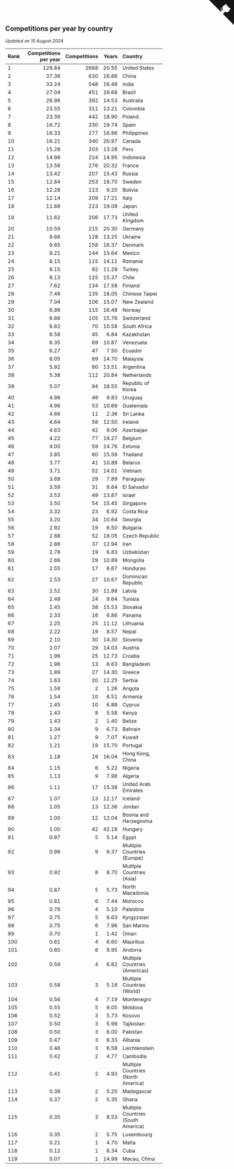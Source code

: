 ## Competitions per year by country

*Updated on 10 August 2024*

| Rank | Competitions per year | Competitions | Years | Country |
| :--- | ---: | ---: | ---: | :--- |
| 1 | 129.84 | 2668 | 20.55 | United States |
| 2 | 37.36 | 630 | 16.86 | China |
| 3 | 33.24 | 548 | 16.48 | India |
| 4 | 27.04 | 451 | 16.68 | Brazil |
| 5 | 26.98 | 392 | 14.53 | Australia |
| 6 | 23.55 | 311 | 13.21 | Colombia |
| 7 | 23.39 | 442 | 18.90 | Poland |
| 8 | 16.72 | 330 | 19.74 | Spain |
| 9 | 16.33 | 277 | 16.96 | Philippines |
| 10 | 16.21 | 340 | 20.97 | Canada |
| 11 | 15.28 | 203 | 13.28 | Peru |
| 12 | 14.98 | 224 | 14.95 | Indonesia |
| 13 | 13.58 | 276 | 20.32 | France |
| 14 | 13.42 | 207 | 15.43 | Russia |
| 15 | 12.84 | 253 | 19.70 | Sweden |
| 16 | 12.28 | 113 | 9.20 | Bolivia |
| 17 | 12.14 | 209 | 17.21 | Italy |
| 18 | 11.68 | 223 | 19.09 | Japan |
| 19 | 11.62 | 206 | 17.73 | United Kingdom |
| 20 | 10.59 | 215 | 20.30 | Germany |
| 21 | 9.66 | 128 | 13.25 | Ukraine |
| 22 | 9.65 | 158 | 16.37 | Denmark |
| 23 | 9.21 | 144 | 15.64 | Mexico |
| 24 | 8.15 | 115 | 14.11 | Romania |
| 25 | 8.15 | 92 | 11.29 | Turkey |
| 26 | 8.13 | 125 | 15.37 | Chile |
| 27 | 7.62 | 134 | 17.58 | Finland |
| 28 | 7.48 | 135 | 18.05 | Chinese Taipei |
| 29 | 7.04 | 106 | 15.07 | New Zealand |
| 30 | 6.98 | 115 | 16.48 | Norway |
| 31 | 6.66 | 105 | 15.76 | Switzerland |
| 32 | 6.62 | 70 | 10.58 | South Africa |
| 33 | 6.58 | 45 | 6.84 | Kazakhstan |
| 34 | 6.35 | 69 | 10.87 | Venezuela |
| 35 | 6.27 | 47 | 7.50 | Ecuador |
| 36 | 6.05 | 89 | 14.70 | Malaysia |
| 37 | 5.92 | 80 | 13.51 | Argentina |
| 38 | 5.38 | 112 | 20.84 | Netherlands |
| 39 | 5.07 | 94 | 18.55 | Republic of Korea |
| 40 | 4.98 | 49 | 9.83 | Uruguay |
| 41 | 4.96 | 53 | 10.69 | Guatemala |
| 42 | 4.66 | 11 | 2.36 | Sri Lanka |
| 43 | 4.64 | 58 | 12.50 | Ireland |
| 44 | 4.63 | 42 | 9.06 | Azerbaijan |
| 45 | 4.22 | 77 | 18.27 | Belgium |
| 46 | 4.00 | 59 | 14.76 | Estonia |
| 47 | 3.85 | 60 | 15.59 | Thailand |
| 48 | 3.77 | 41 | 10.89 | Belarus |
| 49 | 3.71 | 52 | 14.01 | Vietnam |
| 50 | 3.68 | 29 | 7.89 | Paraguay |
| 51 | 3.59 | 31 | 8.64 | El Salvador |
| 52 | 3.53 | 49 | 13.87 | Israel |
| 53 | 3.50 | 54 | 15.45 | Singapore |
| 54 | 3.32 | 23 | 6.92 | Costa Rica |
| 55 | 3.20 | 34 | 10.64 | Georgia |
| 56 | 2.92 | 19 | 6.50 | Bulgaria |
| 57 | 2.88 | 52 | 18.05 | Czech Republic |
| 58 | 2.86 | 37 | 12.94 | Iran |
| 59 | 2.78 | 19 | 6.83 | Uzbekistan |
| 60 | 2.66 | 29 | 10.89 | Mongolia |
| 61 | 2.55 | 17 | 6.67 | Honduras |
| 62 | 2.53 | 27 | 10.67 | Dominican Republic |
| 63 | 2.52 | 30 | 11.88 | Latvia |
| 64 | 2.49 | 24 | 9.64 | Tunisia |
| 65 | 2.45 | 38 | 15.53 | Slovakia |
| 66 | 2.33 | 16 | 6.86 | Panama |
| 67 | 2.25 | 25 | 11.12 | Lithuania |
| 68 | 2.22 | 19 | 8.57 | Nepal |
| 69 | 2.10 | 30 | 14.30 | Slovenia |
| 70 | 2.07 | 29 | 14.03 | Austria |
| 71 | 1.96 | 25 | 12.73 | Croatia |
| 72 | 1.96 | 13 | 6.63 | Bangladesh |
| 73 | 1.89 | 27 | 14.30 | Greece |
| 74 | 1.63 | 20 | 12.25 | Serbia |
| 75 | 1.58 | 2 | 1.26 | Angola |
| 76 | 1.54 | 10 | 6.51 | Armenia |
| 77 | 1.45 | 10 | 6.88 | Cyprus |
| 78 | 1.43 | 8 | 5.58 | Kenya |
| 79 | 1.43 | 2 | 1.40 | Belize |
| 80 | 1.34 | 9 | 6.73 | Bahrain |
| 81 | 1.27 | 9 | 7.07 | Kuwait |
| 82 | 1.21 | 19 | 15.70 | Portugal |
| 83 | 1.18 | 19 | 16.04 | Hong Kong, China |
| 84 | 1.15 | 6 | 5.22 | Nigeria |
| 85 | 1.13 | 9 | 7.98 | Algeria |
| 86 | 1.11 | 17 | 15.38 | United Arab Emirates |
| 87 | 1.07 | 13 | 12.17 | Iceland |
| 88 | 1.05 | 13 | 12.36 | Jordan |
| 89 | 1.00 | 12 | 12.04 | Bosnia and Herzegovina |
| 90 | 1.00 | 42 | 42.18 | Hungary |
| 91 | 0.97 | 5 | 5.14 | Egypt |
| 92 | 0.96 | 9 | 9.37 | Multiple Countries (Europe) |
| 93 | 0.92 | 8 | 8.70 | Multiple Countries (Asia) |
| 94 | 0.87 | 5 | 5.73 | North Macedonia |
| 95 | 0.81 | 6 | 7.44 | Morocco |
| 96 | 0.78 | 4 | 5.10 | Palestine |
| 97 | 0.75 | 5 | 6.63 | Kyrgyzstan |
| 98 | 0.75 | 6 | 7.96 | San Marino |
| 99 | 0.70 | 1 | 1.42 | Oman |
| 100 | 0.61 | 4 | 6.60 | Mauritius |
| 101 | 0.60 | 6 | 9.95 | Andorra |
| 102 | 0.59 | 4 | 6.82 | Multiple Countries (Americas) |
| 103 | 0.58 | 3 | 5.16 | Multiple Countries (World) |
| 104 | 0.56 | 4 | 7.19 | Montenegro |
| 105 | 0.55 | 5 | 9.05 | Moldova |
| 106 | 0.52 | 3 | 5.73 | Kosovo |
| 107 | 0.50 | 3 | 5.99 | Tajikistan |
| 108 | 0.50 | 3 | 6.00 | Pakistan |
| 109 | 0.47 | 3 | 6.33 | Albania |
| 110 | 0.46 | 3 | 6.58 | Liechtenstein |
| 111 | 0.42 | 2 | 4.77 | Cambodia |
| 112 | 0.41 | 2 | 4.93 | Multiple Countries (North America) |
| 113 | 0.38 | 2 | 5.20 | Madagascar |
| 114 | 0.37 | 2 | 5.35 | Ghana |
| 115 | 0.35 | 3 | 8.53 | Multiple Countries (South America) |
| 116 | 0.35 | 2 | 5.75 | Luxembourg |
| 117 | 0.21 | 1 | 4.70 | Malta |
| 118 | 0.12 | 1 | 8.34 | Cuba |
| 119 | 0.07 | 1 | 14.99 | Macau, China |


<a href="https://github.com/JustinTimeCuber/wca_statistics" class="github-corner" aria-label="View source on Github"><svg width="80" height="80" viewBox="0 0 250 250" style="fill:#151513; color:#fff; position: absolute; top: 0; border: 0; right: 0;" aria-hidden="true"><path d="M0,0 L115,115 L130,115 L142,142 L250,250 L250,0 Z"></path><path d="M128.3,109.0 C113.8,99.7 119.0,89.6 119.0,89.6 C122.0,82.7 120.5,78.6 120.5,78.6 C119.2,72.0 123.4,76.3 123.4,76.3 C127.3,80.9 125.5,87.3 125.5,87.3 C122.9,97.6 130.6,101.9 134.4,103.2" fill="currentColor" style="transform-origin: 130px 106px;" class="octo-arm"></path><path d="M115.0,115.0 C114.9,115.1 118.7,116.5 119.8,115.4 L133.7,101.6 C136.9,99.2 139.9,98.4 142.2,98.6 C133.8,88.0 127.5,74.4 143.8,58.0 C148.5,53.4 154.0,51.2 159.7,51.0 C160.3,49.4 163.2,43.6 171.4,40.1 C171.4,40.1 176.1,42.5 178.8,56.2 C183.1,58.6 187.2,61.8 190.9,65.4 C194.5,69.0 197.7,73.2 200.1,77.6 C213.8,80.2 216.3,84.9 216.3,84.9 C212.7,93.1 206.9,96.0 205.4,96.6 C205.1,102.4 203.0,107.8 198.3,112.5 C181.9,128.9 168.3,122.5 157.7,114.1 C157.9,116.9 156.7,120.9 152.7,124.9 L141.0,136.5 C139.8,137.7 141.6,141.9 141.8,141.8 Z" fill="currentColor" class="octo-body"></path></svg></a><style>.github-corner:hover .octo-arm{animation:octocat-wave 560ms ease-in-out}@keyframes octocat-wave{0%,100%{transform:rotate(0)}20%,60%{transform:rotate(-25deg)}40%,80%{transform:rotate(10deg)}}@media (max-width:500px){.github-corner:hover .octo-arm{animation:none}.github-corner .octo-arm{animation:octocat-wave 560ms ease-in-out}}</style>
